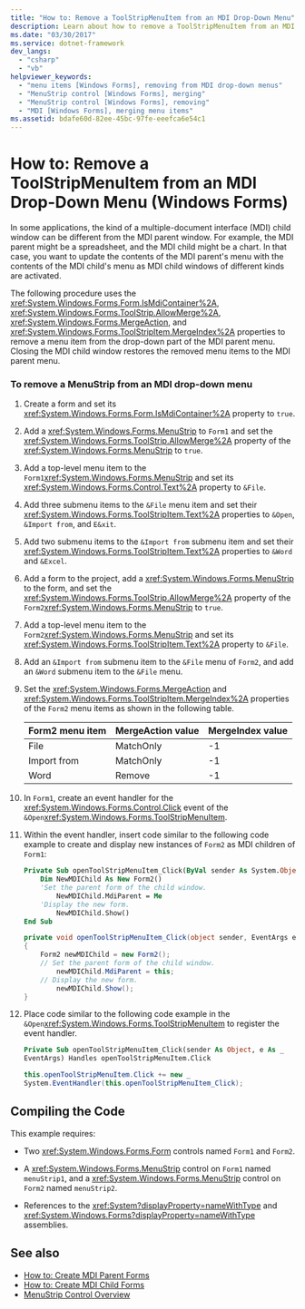 ```yaml
---
title: "How to: Remove a ToolStripMenuItem from an MDI Drop-Down Menu"
description: Learn about how to remove a ToolStripMenuItem from an MDI drop-down menu in Windows Forms via a 12-step procedure.
ms.date: "03/30/2017"
ms.service: dotnet-framework
dev_langs: 
  - "csharp"
  - "vb"
helpviewer_keywords: 
  - "menu items [Windows Forms], removing from MDI drop-down menus"
  - "MenuStrip control [Windows Forms], merging"
  - "MenuStrip control [Windows Forms], removing"
  - "MDI [Windows Forms], merging menu items"
ms.assetid: bdafe60d-82ee-45bc-97fe-eeefca6e54c1
---
```

# How to: Remove a ToolStripMenuItem from an MDI Drop-Down Menu (Windows Forms)

In some applications, the kind of a multiple-document interface (MDI) child window can be different from the MDI parent window. For example, the MDI parent might be a spreadsheet, and the MDI child might be a chart. In that case, you want to update the contents of the MDI parent's menu with the contents of the MDI child's menu as MDI child windows of different kinds are activated.

The following procedure uses the <xref:System.Windows.Forms.Form.IsMdiContainer%2A>, <xref:System.Windows.Forms.ToolStrip.AllowMerge%2A>, <xref:System.Windows.Forms.MergeAction>, and <xref:System.Windows.Forms.ToolStripItem.MergeIndex%2A> properties to remove a menu item from the drop-down part of the MDI parent menu. Closing the MDI child window restores the removed menu items to the MDI parent menu.

### To remove a MenuStrip from an MDI drop-down menu

1. Create a form and set its <xref:System.Windows.Forms.Form.IsMdiContainer%2A> property to `true`.

2. Add a <xref:System.Windows.Forms.MenuStrip> to `Form1` and set the <xref:System.Windows.Forms.ToolStrip.AllowMerge%2A> property of the <xref:System.Windows.Forms.MenuStrip> to `true`.

3. Add a top-level menu item to the `Form1`<xref:System.Windows.Forms.MenuStrip> and set its <xref:System.Windows.Forms.Control.Text%2A> property to `&File`.

4. Add three submenu items to the `&File` menu item and set their <xref:System.Windows.Forms.ToolStripItem.Text%2A> properties to `&Open`, `&Import from`, and `E&xit`.

5. Add two submenu items to the `&Import from` submenu item and set their <xref:System.Windows.Forms.ToolStripItem.Text%2A> properties to `&Word` and `&Excel`.

6. Add a form to the project, add a <xref:System.Windows.Forms.MenuStrip> to the form, and set the <xref:System.Windows.Forms.ToolStrip.AllowMerge%2A> property of the `Form2`<xref:System.Windows.Forms.MenuStrip> to `true`.

7. Add a top-level menu item to the `Form2`<xref:System.Windows.Forms.MenuStrip> and set its <xref:System.Windows.Forms.ToolStripItem.Text%2A> property to `&File`.

8. Add an `&Import from` submenu item to the `&File` menu of `Form2`, and add an `&Word` submenu item to the `&File` menu.

9. Set the <xref:System.Windows.Forms.MergeAction> and <xref:System.Windows.Forms.ToolStripItem.MergeIndex%2A> properties of the `Form2` menu items as shown in the following table.

    |Form2 menu item|MergeAction value|MergeIndex value|
    |---------------------|-----------------------|----------------------|
    |File|MatchOnly|-1|
    |Import from|MatchOnly|-1|
    |Word|Remove|-1|

10. In `Form1`, create an event handler for the <xref:System.Windows.Forms.Control.Click> event of the `&Open`<xref:System.Windows.Forms.ToolStripMenuItem>.

11. Within the event handler, insert code similar to the following code example to create and display new instances of `Form2` as MDI children of `Form1`:

    ```vb
    Private Sub openToolStripMenuItem_Click(ByVal sender As System.Object, ByVal e As System.EventArgs) Handles openToolStripMenuItem.Click
        Dim NewMDIChild As New Form2()
        'Set the parent form of the child window.
            NewMDIChild.MdiParent = Me
        'Display the new form.
            NewMDIChild.Show()
    End Sub
    ```

    ```csharp
    private void openToolStripMenuItem_Click(object sender, EventArgs e)
    {
        Form2 newMDIChild = new Form2();
        // Set the parent form of the child window.
            newMDIChild.MdiParent = this;
        // Display the new form.
            newMDIChild.Show();
    }
    ```

12. Place code similar to the following code example in the `&Open`<xref:System.Windows.Forms.ToolStripMenuItem> to register the event handler.

    ```vb
    Private Sub openToolStripMenuItem_Click(sender As Object, e As _
    EventArgs) Handles openToolStripMenuItem.Click
    ```

    ```csharp
    this.openToolStripMenuItem.Click += new _
    System.EventHandler(this.openToolStripMenuItem_Click);
    ```

## Compiling the Code

This example requires:

- Two <xref:System.Windows.Forms.Form> controls named `Form1` and `Form2`.

- A <xref:System.Windows.Forms.MenuStrip> control on `Form1` named `menuStrip1`, and a <xref:System.Windows.Forms.MenuStrip> control on `Form2` named `menuStrip2`.

- References to the <xref:System?displayProperty=nameWithType> and <xref:System.Windows.Forms?displayProperty=nameWithType> assemblies.

## See also

- [How to: Create MDI Parent Forms](../advanced/how-to-create-mdi-parent-forms.md)
- [How to: Create MDI Child Forms](../advanced/how-to-create-mdi-child-forms.md)
- [MenuStrip Control Overview](menustrip-control-overview-windows-forms.md)
